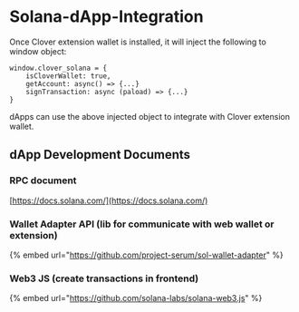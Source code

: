 # Solana-dApp-Integration

Once Clover extension wallet is installed, it will inject the following to window object:

```text
window.clover_solana = {
    isCloverWallet: true,
    getAccount: async() => {...}
    signTransaction: async (paload) => {...}
}
```

dApps can use the above injected object to integrate with Clover extension wallet.

## dApp Development Documents

### RPC document

[https://docs.solana.com/](https://docs.solana.com/)

### Wallet Adapter API \(lib for communicate with web wallet or extension\)

{% embed url="https://github.com/project-serum/sol-wallet-adapter" %}

### Web3 JS \(create transactions in frontend\)

{% embed url="https://github.com/solana-labs/solana-web3.js" %}




